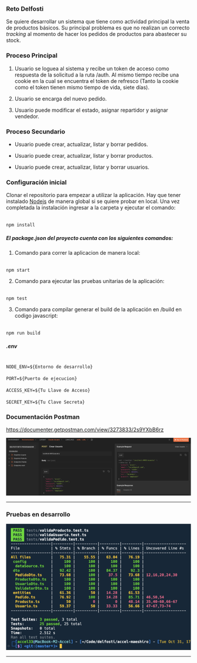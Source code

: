 ### Reto Delfosti

Se quiere desarrollar un sistema que tiene como actividad principal la venta de productos básicos. Su principal problema es que no realizan un correcto _tracking_ al momento de hacer los pedidos de productos para abastecer su stock.

### Proceso Principal

1. Usuario se loguea al sistema y recibe un token de acceso como respuesta de la solicitud a la ruta /auth. Al mismo tiempo recibe una cookie en la cual se encuentra el token de refresco (Tanto la cookie como el token tienen mismo tiempo de vida, siete días).

2. Usuario se encarga del nuevo pedido.

3. Usuario puede modificar el estado, asignar repartidor y asignar vendedor.

### Proceso Secundario

- Usuario puede crear, actualizar, listar y borrar pedidos.

- Usuario puede crear, actualizar, listar y borrar productos.

- Usuario puede crear, actualizar, listar y borrar usuarios.

### Configuración inicial

Clonar el repositorio para empezar a utilizar la aplicación. Hay que tener instalado [Nodejs](https://nodejs.org/en) de manera global si se quiere probar en local. Una vez completada la instalación ingresar a la carpeta y ejecutar el comando:

```

npm install

```

##### El package.json del proyecto cuenta con los siguientes comandos:

1. Comando para correr la aplicacion de manera local:

```

npm start

```

2. Comando para ejecutar las pruebas unitarias de la aplicación:

```

npm test

```

3. Comando para compilar generar el build de la aplicación en /build en codigo javascript:

```

npm run build

```

##### .env

```

NODE_ENV=${Entorno de desarrollo}

PORT=${Puerto de ejecucion}

ACCESS_KEY=${Tu Llave de Acceso}

SECRET_KEY=${Tu Clave Secreta}

```

### Documentación Postman

https://documenter.getpostman.com/view/3273833/2s9YXbB6rz

![My Image](images/postman.png)

---

### Pruebas en desarrollo

![My Image](images/pruebas.png)

---
